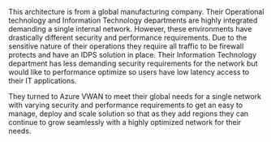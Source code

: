 This architecture is from a global manufacturing company. Their Operational technology and Information Technology departments are highly integrated demanding a single internal network. However, these environments have drastically different security and performance requirements. Due to the sensitive nature of their operations they require all traffic to be firewall protects and have an IDPS solution in place. Their Information Technology department has less demanding security requirements for the network but would like to performance optimize so users have low latency access to their IT applications. 

They turned to Azure VWAN to meet their global needs for a single network with varying security and performance requirements to get an easy to manage, deploy and scale solution so that as they add regions they can continue to grow seamlessly with a highly optimized network for their needs. 
